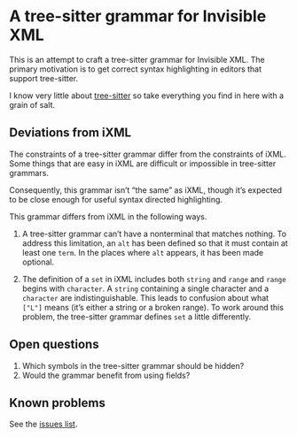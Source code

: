 # A tree-sitter grammar for Invisible XML

This is an attempt to craft a tree-sitter grammar for Invisible XML. The primary motivation is to get correct syntax highlighting in editors that support tree-sitter.

I know very little about [tree-sitter](https://github.com/tree-sitter/) so take everything you find in here with a grain of salt.

## Deviations from iXML

The constraints of a tree-sitter grammar differ from the constraints of iXML. Some things that are easy in iXML are difficult or impossible in tree-sitter grammars.

Consequently, this grammar isn’t “the same” as iXML, though it’s expected to be close enough for useful syntax directed highlighting.

This grammar differs from iXML in the following ways.

1. A tree-sitter grammar can’t have a nonterminal that matches nothing. To address this limitation, an `alt` has been defined so that it must contain at least one `term`. In the places where `alt` appears, it has been made optional.

2. The definition of a `set` in iXML includes both `string` and `range` and `range` begins with `character`. A `string` containing a single character and a `character` are indistinguishable. This leads to confusion about what `["L"]` means (it’s either a string or a broken range). To work around this problem, the tree-sitter grammar defines `set` a little differently.

## Open questions

1. Which symbols in the tree-sitter grammar should be hidden?
2. Would the grammar benefit from using fields?

## Known problems

See the [issues list](https://github.com/nineml/tree-sitter-ixml/issues).

